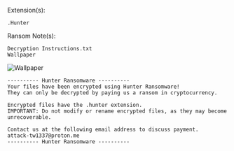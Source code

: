 Extension(s): 
```
.Hunter
```
Ransom Note(s): 
```
Decryption Instructions.txt
Wallpaper
```
![Wallpaper](https://github.com/user-attachments/assets/9a16c968-f85e-4617-b3c2-6ee346320ede)  
```
---------- Hunter Ransomware ----------
Your files have been encrypted using Hunter Ransomware!
They can only be decrypted by paying us a ransom in cryptocurrency.

Encrypted files have the .hunter extension.
IMPORTANT: Do not modify or rename encrypted files, as they may become unrecoverable.

Contact us at the following email address to discuss payment.
attack-tw1337@proton.me
---------- Hunter Ransomware ----------
```
